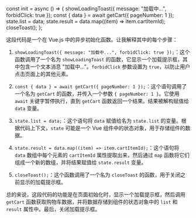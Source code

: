 const init = async () => {
  showLoadingToast({ message: "加载中...", forbidClick: true });
  const { data } = await getCart({ pageNumber: 1 });
  state.list = data;
  state.result = data.map((item) => item.cartItemId);
  closeToast();
};



这段代码是一个在 Vue.js 中的异步初始化函数。让我解释其中的每个步骤：

1. `showLoadingToast({ message: "加载中...", forbidClick: true });`：这个函数调用了一个名为 `showLoadingToast` 的函数，它显示一个加载提示框，其中包含一个文本消息 "加载中..."。`forbidClick` 参数设置为 `true`，以防止用户点击页面上的其他元素。

2. `const { data } = await getCart({ pageNumber: 1 });`：这个语句调用了一个名为 `getCart` 的函数，并传入一个参数 `{ pageNumber: 1 }`。它使用 `await` 关键字暂停执行，直到 `getCart` 函数返回一个结果。结果被解构赋值给 `data` 变量。

3. `state.list = data;`：这个语句将 `data` 赋值给名为 `state.list` 的变量。根据代码上下文，`state` 可能是一个 Vue 组件中的状态对象，用于存储组件的数据。

4. `state.result = data.map((item) => item.cartItemId);`：这个语句将 `data` 数组中每个元素的 `cartItemId` 属性提取出来，然后通过 `map` 函数将它们组成一个新的数组，并将结果赋值给 `state.result` 变量。

5. `closeToast();`：这个函数调用了一个名为 `closeToast` 的函数，用于关闭之前显示的加载提示框。

总的来说，这段代码的功能是在页面初始化时，显示一个加载提示框，然后调用 `getCart` 函数获取购物车数据，并将数据存储到组件的状态对象中的 `list` 和 `result` 属性中。最后，关闭加载提示框。
